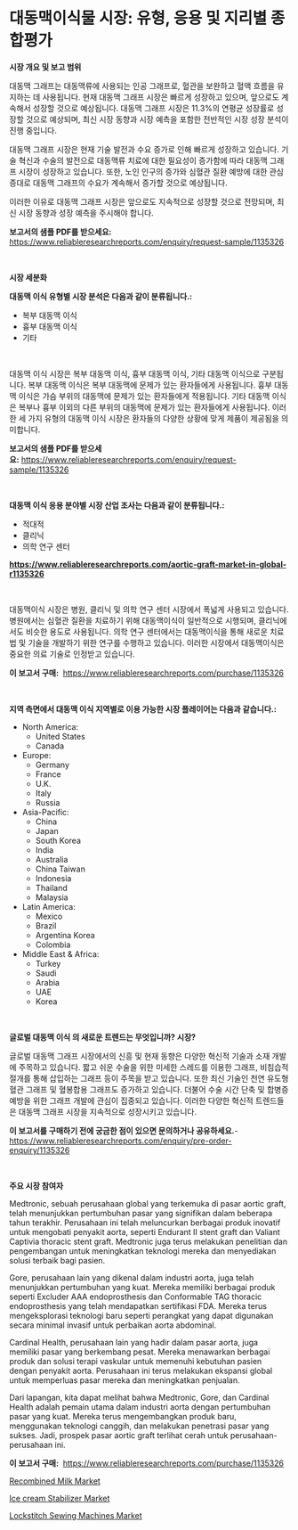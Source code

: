 <p><h1>대동맥이식물 시장: 유형, 응용 및 지리별 종합평가</h1></p><p><strong>시장 개요 및 보고 범위</strong></p>
<p><p>대동맥 그래프는 대동맥류에 사용되는 인공 그래프로, 혈관을 보완하고 혈액 흐름을 유지하는 데 사용됩니다. 현재 대동맥 그래프 시장은 빠르게 성장하고 있으며, 앞으로도 계속해서 성장할 것으로 예상됩니다. 대동맥 그래프 시장은 11.3%의 연평균 성장률로 성장할 것으로 예상되며, 최신 시장 동향과 시장 예측을 포함한 전반적인 시장 성장 분석이 진행 중입니다. </p><p>대동맥 그래프 시장은 현재 기술 발전과 수요 증가로 인해 빠르게 성장하고 있습니다. 기술 혁신과 수술의 발전으로 대동맥류 치료에 대한 필요성이 증가함에 따라 대동맥 그래프 시장이 성장하고 있습니다. 또한, 노인 인구의 증가와 심혈관 질환 예방에 대한 관심 증대로 대동맥 그래프의 수요가 계속해서 증가할 것으로 예상됩니다. </p><p>이러한 이유로 대동맥 그래프 시장은 앞으로도 지속적으로 성장할 것으로 전망되며, 최신 시장 동향과 성장 예측을 주시해야 합니다.</p></p>
<p><strong>보고서의 샘플 PDF를 받으세요:</strong> <a href="https://www.reliableresearchreports.com/enquiry/request-sample/1135326">https://www.reliableresearchreports.com/enquiry/request-sample/1135326</a></p>
<p>&nbsp;</p>
<p><strong>시장 세분화</strong></p>
<p><strong>대동맥 이식 유형별 시장 분석은 다음과 같이 분류됩니다.:</strong></p>
<p><ul><li>복부 대동맥 이식</li><li>흉부 대동맥 이식</li><li>기타</li></ul></p>
<p>&nbsp;</p>
<p><p>대동맥 이식 시장은 복부 대동맥 이식, 흉부 대동맥 이식, 기타 대동맥 이식으로 구분됩니다. 복부 대동맥 이식은 복부 대동맥에 문제가 있는 환자들에게 사용됩니다. 흉부 대동맥 이식은 가슴 부위의 대동맥에 문제가 있는 환자들에게 적용됩니다. 기타 대동맥 이식은 복부나 흉부 이외의 다른 부위의 대동맥에 문제가 있는 환자들에게 사용됩니다. 이러한 세 가지 유형의 대동맥 이식 시장은 환자들의 다양한 상황에 맞게 제품이 제공됨을 의미합니다.</p></p>
<p><strong>보고서의 샘플 PDF를 받으세요:</strong>&nbsp;<a href="https://www.reliableresearchreports.com/enquiry/request-sample/1135326">https://www.reliableresearchreports.com/enquiry/request-sample/1135326</a></p>
<p>&nbsp;</p>
<p><strong> 대동맥 이식 응용 분야별 시장 산업 조사는 다음과 같이 분류됩니다.:</strong></p>
<p><ul><li>적대적</li><li>클리닉</li><li>의학 연구 센터</li></ul></p>
<p><strong><a href="https://www.reliableresearchreports.com/aortic-graft-market-in-global-r1135326">https://www.reliableresearchreports.com/aortic-graft-market-in-global-r1135326</a></strong></p>
<p>&nbsp;</p>
<p><p>대동맥이식 시장은 병원, 클리닉 및 의학 연구 센터 시장에서 폭넓게 사용되고 있습니다. 병원에서는 심혈관 질환을 치료하기 위해 대동맥이식이 일반적으로 시행되며, 클리닉에서도 비슷한 용도로 사용됩니다. 의학 연구 센터에서는 대동맥이식을 통해 새로운 치료법 및 기술을 개발하기 위한 연구를 수행하고 있습니다. 이러한 시장에서 대동맥이식은 중요한 의료 기술로 인정받고 있습니다.</p></p>
<p><strong>이 보고서 구매:</strong>&nbsp; <a href="https://www.reliableresearchreports.com/purchase/1135326">https://www.reliableresearchreports.com/purchase/1135326</a></p>
<p>&nbsp;</p>
<p><strong>지역 측면에서 대동맥 이식 지역별로 이용 가능한 시장 플레이어는 다음과 같습니다.:</strong></p>
<p><ul>
    <li>
        North America:
        <ul>
            <li>United States</li>
            <li>Canada</li>
        </ul>
    </li>
    <li>
        Europe:
        <ul>
            <li>Germany</li>
            <li>France</li>
            <li>U.K.</li>
            <li>Italy</li>
            <li>Russia</li>
        </ul>
    </li>
    <li>
        Asia-Pacific:
        <ul>
            <li>China</li>
            <li>Japan</li>
            <li>South Korea</li>
            <li>India</li>
            <li>Australia</li>
            <li>China Taiwan</li>
            <li>Indonesia</li>
            <li>Thailand</li>
            <li>Malaysia</li>
        </ul>
    </li>
    <li>
        Latin America:
        <ul>
            <li>Mexico</li>
            <li>Brazil</li>
            <li>Argentina Korea</li>
            <li>Colombia</li>
        </ul>
    </li>
    <li>
        Middle East & Africa:
        <ul>
            <li>Turkey</li>
            <li>Saudi</li>
            <li>Arabia</li>
            <li>UAE</li>
            <li>Korea</li>
        </ul>
    </li>
    </ul></p>
<p>&nbsp;</p>
<p><strong>글로벌 대동맥 이식 의 새로운 트렌드는 무엇입니까? 시장?</strong></p>
<p><p>글로벌 대동맥 그래프 시장에서의 신흥 및 현재 동향은 다양한 혁신적 기술과 소재 개발에 주목하고 있습니다. 짧고 쉬운 수술을 위한 미세한 스레드를 이용한 그래프, 비침습적 절개를 통해 삽입하는 그래프 등이 주목을 받고 있습니다. 또한 최신 기술인 천연 유도형 혈관 그래프 및 혈봉합용 그래프도 증가하고 있습니다. 더불어 수술 시간 단축 및 합병증 예방을 위한 그래프 개발에 관심이 집중되고 있습니다. 이러한 다양한 혁신적 트렌드들은 대동맥 그래프 시장을 지속적으로 성장시키고 있습니다.</p></p>
<p><strong>이 보고서를 구매하기 전에 궁금한 점이 있으면 문의하거나 공유하세요.</strong>- <a href="https://www.reliableresearchreports.com/enquiry/pre-order-enquiry/1135326">https://www.reliableresearchreports.com/enquiry/pre-order-enquiry/1135326</a></p>
<p>&nbsp;</p>
<p><strong>주요 시장 참여자</strong></p>
<p><p>Medtronic, sebuah perusahaan global yang terkemuka di pasar aortic graft, telah menunjukkan pertumbuhan pasar yang signifikan dalam beberapa tahun terakhir. Perusahaan ini telah meluncurkan berbagai produk inovatif untuk mengobati penyakit aorta, seperti Endurant II stent graft dan Valiant Captivia thoracic stent graft. Medtronic juga terus melakukan penelitian dan pengembangan untuk meningkatkan teknologi mereka dan menyediakan solusi terbaik bagi pasien.</p><p>Gore, perusahaan lain yang dikenal dalam industri aorta, juga telah menunjukkan pertumbuhan yang kuat. Mereka memiliki berbagai produk seperti Excluder AAA endoprosthesis dan Conformable TAG thoracic endoprosthesis yang telah mendapatkan sertifikasi FDA. Mereka terus mengeksplorasi teknologi baru seperti perangkat yang dapat digunakan secara minimal invasif untuk perbaikan aorta abdominal.</p><p>Cardinal Health, perusahaan lain yang hadir dalam pasar aorta, juga memiliki pasar yang berkembang pesat. Mereka menawarkan berbagai produk dan solusi terapi vaskular untuk memenuhi kebutuhan pasien dengan penyakit aorta. Perusahaan ini terus melakukan ekspansi global untuk memperluas pasar mereka dan meningkatkan penjualan.</p><p>Dari lapangan, kita dapat melihat bahwa Medtronic, Gore, dan Cardinal Health adalah pemain utama dalam industri aorta dengan pertumbuhan pasar yang kuat. Mereka terus mengembangkan produk baru, menggunakan teknologi canggih, dan melakukan penetrasi pasar yang sukses. Jadi, prospek pasar aortic graft terlihat cerah untuk perusahaan-perusahaan ini.</p></p>
<p><strong>이 보고서 구매:</strong>&nbsp;&nbsp;<a href="https://www.reliableresearchreports.com/purchase/1135326">https://www.reliableresearchreports.com/purchase/1135326</a></p>
<p><p><a href="https://butternut-bug-553.notion.site/Recombined-Milk-Market-Exploring-Market-Share-Market-Trends-and-Future-Growth-e2c876cb3814466dbdb083ab673d69f4">Recombined Milk Market</a></p><p><a href="https://invited-way-688.notion.site/Ice-cream-Stabilizer-Market-Share-Evolution-and-Market-Growth-Trends-2024-2031-00410785f14a4a00a30e770c746d5c8a">Ice cream Stabilizer Market</a></p><p><a href="https://github.com/BryceTownsendr/Market-Research-Report-List-4/blob/main/lockstitch-sewing-machines-market.md">Lockstitch Sewing Machines Market</a></p></p>